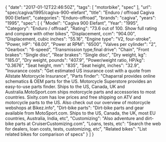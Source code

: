 {
    "date": "2017-01-12T22:46:50Z",
    "tags": [
        "motorbike",
        "spec"
    ],
    "url": "spec\/cagiva\/1995\/cagiva-900-elefant",
    "title": "Enduro \/ offroad Cagiva 900 Elefant",
    "categories": "Enduro-offroad",
    "brands": "cagiva",
    "years": "1995",
    "spec": [
        {
            "Model": "Cagiva 900 Elefant",
            "Year": "1995",
            "Category": "Enduro \/ offroad",
            "Rating": "73.6 out of 100. Show full rating and compare with other bikes",
            "Displacement, ccm": "904.00",
            "Displacement, cubic inches": "55.16",
            "Engine type": "V2, four-stroke",
            "Power, HP": "68.00",
            "Power at RPM": "6500",
            "Valves per cylinder": "2",
            "Gearbox": "6-speed",
            "Transmission type,final drive": "Chain",
            "Front brakes": "Single disc",
            "Rear brakes": "Single disc",
            "Dry weight, kg": "185.0",
            "Dry weight, pounds": "407.9",
            "Power\/weight ratio, HP\/kg": "0.3676",
            "Seat height, mm": "835",
            "Seat height, inches": "32.9",
            "Insurance costs": "Get estimated US insurance cost with a quote from Allstate Motorcycle Insurance",
            "Parts finder": "Chaparral provides online schematics & OEM parts for the US.   Motorcycle Superstore provides an easy-to-use parts finder. Ships to the US, Canada, UK and Australia.MotoSport.com ships motorcycle parts and accessories to most countries.    Sixity.com has low prices and free shipping on ATV and motorcycle parts to the US. Also check out our overview of motorcycle webshops at Bikez.info",
            "Dirt-bike parts": "Dirt-bike parts and gear available from MotoSport.com. Ships to the US, Canada, the UK, most EU countries, Australia, India, etc",
            "Customizing": "Also adventure and dirt-bike parts at CruiserCustomizing.com",
            "Loans, tests, etc": "Search the web for dealers, loan costs, tests, customizing, etc",
            "Related bikes": "List related bikes for comparison of specs"
        }
    ]
}